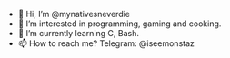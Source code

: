 - 👋 Hi, I’m @mynativesneverdie
- 👀 I’m interested in programming, gaming and cooking.
- 🌱 I’m currently learning C, Bash.
- 📫 How to reach me? Telegram: @iseemonstaz

<!---
mynativesneverdie/mynativesneverdie is a ✨ special ✨ repository because its `README.md` (this file) appears on your GitHub profile.
You can click the Preview link to take a look at your changes.
--->
